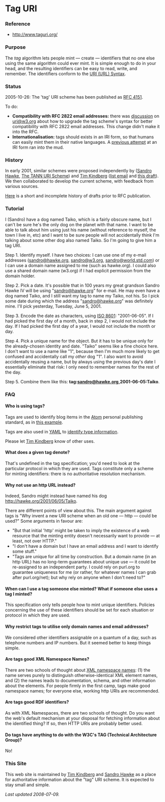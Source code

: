 # Tag URI

### Reference

* http://www.taguri.org/

### Purpose

The _tag_ algorithm lets people mint — create — identifiers that no one else using the same algorithm could ever mint. It is simple enough to do in your head, and the resulting identifiers can be easy to read, write, and remember. The identifiers conform to the [URI (URL) Syntax](http://www.ietf.org/rfc/rfc3986.txt).

### Status

2005-10-26: The 'tag' URI scheme has been published as [RFC 4151](http://www.faqs.org/rfcs/rfc4151.html).

To do:

*   **Compatibility with RFC 2822 email addresses:** there was [discussion](http://lists.w3.org/Archives/Public/uri/2005Oct/0008.html) on uri@w3.org about how to upgrade the tag scheme's syntax for better compatibility with RFC 2822 email addresses. This change didn't make it into the RFC.
*   **Internationalisation:** tags should exists in an IRI form, so that humans can easily mint them in their native languages. A [previous attempt](http://lists.w3.org/Archives/Public/uri/2004Oct/0013) at an IRI form ran into the mud.

### History

In early 2001, similar schemes were proposed independently by ([Sandro Hawke](http://www.w3.org/People/Sandro/), [The TANN URI Scheme](http://www.w3.org/2001/02/tann/)) and [Tim Kindberg](http://www.champignon.net) ([list email](http://web.archive.org/web/20030602090512/lists.netsol.com/cgi-bin/wa?A2=ind0101&L=urn-ietf&D=1&T=0&O=D&F=&S=&P=815) and [this draft](draft-2001-03-02.pdf)). We then collaborated to develop the current scheme, with feedback from various sources.

[Here](draftHistory.html) is a short and incomplete history of drafts prior to RFC publication.

### Tutorial

I (Sandro) have a dog named Taiko, which is a fairly obscure name, but I can't be sure he's the only dog on the planet with that name. I want to be able to talk about him using just his name (without reference to myself, the town I live in, etc) and I want to be sure people will not accidentally think I'm talking about some other dog also named Taiko. So I'm going to give him a tag URI.

Step 1\. Identify myself. I have two choices: I can use one of my e-mail addresses (sandro@hawke.org, sandro@w3.org, sandro@world.std.com) or I can use a domain name assigned to me (such as hawke.org). I could also use a shared domain name (w3.org) if I had explicit permission from the domain holder.

Step 2\. Pick a date. It's possible that in 100 years my great grandson Sandro Hawke IV will be using "sandro@hawke.org" for e-mail. He may even have a dog named Taiko, and I still want my tag to name my Taiko, not his. So I pick some date during which the address "sandro@hawke.org" was definitely mine. I'll pick yesterday, Tuesday, June 5, 2001\.

Step 3\. Encode the date as characters, using [ISO 8601](http://www.w3.org/TR/1998/NOTE-datetime-19980827): "2001-06-05". If I had picked the first day of a month, back in step 2, I would not include the day. If I had picked the first day of a year, I would not include the month or day.

Step 4\. Pick a unique name for the object. But it has to be unique only for the already-chosen identity and date. "Taiko" seems like a fine choice here. I don't want to use a name like "1", because then I'm much more likely to get confused and accidentally call my _other_ dog "1". I also want to avoid accidentally reusing a name, but by always using the previous day's date I essentially eliminate that risk: I only need to remember names for the rest of the day.

Step 5\. Combine them like this: **tag:sandro@hawke.org,2001-06-05:Taiko**.

### FAQ

<a name="whoIsUsing">

#### Who is using tags?

</a>

<a name="whoIsUsing">Tags are used to identify blog items in the</a> [Atom](http://www.atomenabled.org/) personal publishing standard, as in [this example](http://www.intertwingly.net/wiki/pie/IdElement?action=highlight&value=tag%3A).

Tags are also used in [YAML](http://www.yaml.org/) to [identify type information](http://yaml.org/spec/#model-tag).

Please let [Tim Kindberg](mailto:tim@matter2media.com) know of other uses.

#### What does a given tag denote?

That's undefined in the tag specification; you'd need to look at the particular protocol in which they are used. Tags constitute only a scheme for minting identifiers: there is no authoritative resolution mechanism.

#### Why not use an http URL instead?

Indeed, Sandro might instead have named his dog http://hawke.org/2001/06/05/Taiko.

There are different points of view about this. The main argument against tags is "Why invent a new URI scheme when an old one — http — could be used?" Some arguments in favour are:

*   "But that initial 'http' might be taken to imply the existence of a web resource that the minting entity doesn't necessarily want to provide — at least, not over HTTP."
*   "I don't have a domain but I have an email address and I want to identify some stuff."
*   "Tags are unique for all time by construction. But a domain name (in an http URL) has no long-term guarantees about unique use — it could be re-assigned to an independent party. I could rely on purl.org to guarantee uniqueness for me (or rather, for whatever names I can grab after purl.org/net); but why rely on anyone when I don't need to?"

#### When can I use a tag someone else minted? What if someone else uses a tag I minted?

This specification only tells people how to mint unique identifiers. Policies concerning the use of these identifiers should be set for each situation or protocol in which they are used.

#### Why restrict tags to utilise only domain names and email addresses?

We considered other identifiers assignable on a quantum of a day, such as telephone numbers and IP numbers. But it seemed better to keep things simple.

#### Are tags good XML Namespace Names?

There are two schools of thought about [XML namespace names](http://www.w3.org/TR/REC-xml-names/): (1) the name serves purely to distinguish otherwise-identical XML element names, and (2) the names leads to documentation, schema, and other information about the elements. For people firmly in the first camp, tags make good namespace names; for everyone else, working http URIs are recommended.

#### Are tags good RDF identifiers?

As with XML Namespaces, there are two schools of thought. Do you want the web's default mechanism at your disposal for fetching information about the identified thing? If so, then HTTP URIs are probably better used.

#### Do tags have anything to do with the W3C's TAG (Technical Architecture Group)?

No!

### This Site

This web site is maintained by [Tim Kindberg](http://champignon.net) and [Sandro Hawke](http://www.w3.org/People/Sandro/) as a place for authoritative information about the "tag" URI scheme. It is expected to stay small and simple.

_Last updated 2008-07-09._

